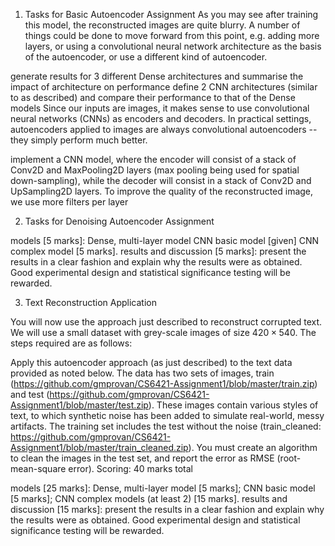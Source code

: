 
1. Tasks for Basic Autoencoder Assignment
As you may see after training this model, the reconstructed images are quite blurry. A number of things could be done to move forward from this point, e.g. adding more layers, or using a convolutional neural network architecture as the basis of the autoencoder, or use a different kind of autoencoder.

generate results for 3 different Dense architectures and summarise the impact of architecture on performance
define 2 CNN architectures (similar to as described) and compare their performance to that of the Dense models
Since our inputs are images, it makes sense to use convolutional neural networks (CNNs) as encoders and decoders. In practical settings, autoencoders applied to images are always convolutional autoencoders -- they simply perform much better.

implement a CNN model, where the encoder will consist of a stack of Conv2D and MaxPooling2D layers (max pooling being used for spatial down-sampling), while the decoder will consist in a stack of Conv2D and UpSampling2D layers. To improve the quality of the reconstructed image, we use more filters per layer

2. Tasks for Denoising Autoencoder Assignment

models [5 marks]:
Dense, multi-layer model 
CNN basic model [given]
CNN complex model [5 marks].
results and discussion [5 marks]: present the results in a clear fashion and explain why the results were as obtained. Good experimental design and statistical significance testing will be rewarded.

3. Text Reconstruction Application

You will now use the approach just described to reconstruct corrupted text. We will use a small dataset with grey-scale images of size $420 \times 540$. The steps required are as follows:

Apply this autoencoder approach (as just described) to the text data provided as noted below.
The data has two sets of images, train (https://github.com/gmprovan/CS6421-Assignment1/blob/master/train.zip) and test (https://github.com/gmprovan/CS6421-Assignment1/blob/master/test.zip). These images contain various styles of text, to which synthetic noise has been added to simulate real-world, messy artifacts. The training set includes the test without the noise (train_cleaned: https://github.com/gmprovan/CS6421-Assignment1/blob/master/train_cleaned.zip).
You must create an algorithm to clean the images in the test set, and report the error as RMSE (root-mean-square error).
Scoring: 40 marks total

models [25 marks]:
Dense, multi-layer model [5 marks];
CNN basic model [5 marks];
CNN complex models (at least 2) [15 marks].
results and discussion [15 marks]: present the results in a clear fashion and explain why the results were as obtained. Good experimental design and statistical significance testing will be rewarded.

